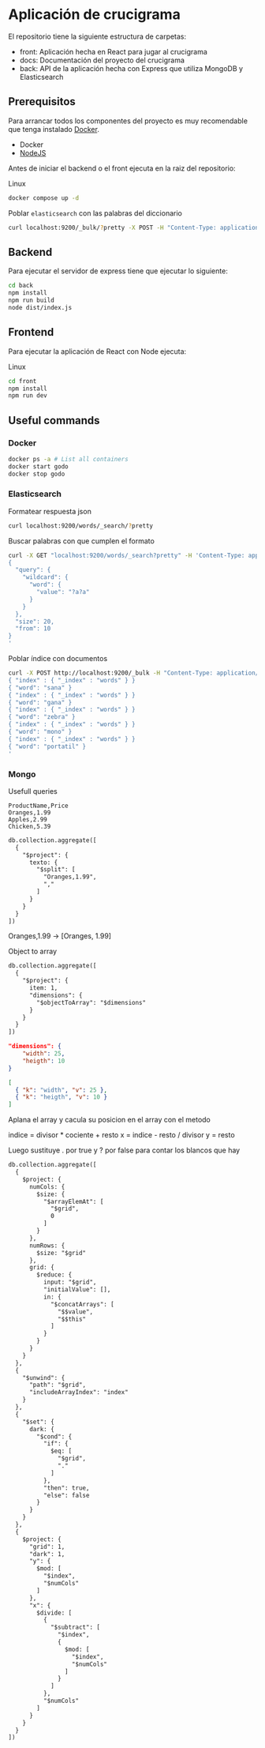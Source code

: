 # Aplicación de crucigrama

El repositorio tiene la siguiente estructura de carpetas:

- front: Aplicación hecha en React para jugar al crucigrama
- docs: Documentación del proyecto del crucigrama
- back: API de la aplicación hecha con Express que utiliza MongoDB y Elasticsearch

## Prerequisitos

Para arrancar todos los componentes del proyecto es muy recomendable que
tenga instalado [Docker](https://www.docker.com/).

- Docker
- [NodeJS](https://nodejs.org/en)

Antes de iniciar el backend o el front ejecuta en la raiz del repositorio:

Linux

```bash
docker compose up -d
```

Poblar `elasticsearch` con las palabras del diccionario

```bash
curl localhost:9200/_bulk/?pretty -X POST -H "Content-Type: application/x-ndjson" --data-binary @req
```

## Backend

Para ejecutar el servidor de express tiene que ejecutar lo siguiente:

```bash
cd back
npm install
npm run build
node dist/index.js
```

## Frontend

Para ejecutar la aplicación de React con Node ejecuta:

Linux

```bash
cd front
npm install
npm run dev
```

## Useful commands

### Docker

```bash
docker ps -a # List all containers
docker start godo
docker stop godo
```

### Elasticsearch

Formatear respuesta json

```bash
curl localhost:9200/words/_search/?pretty
```

Buscar palabras con que cumplen el formato

```bash
curl -X GET "localhost:9200/words/_search?pretty" -H 'Content-Type: application/json' -d'
{
  "query": {
    "wildcard": {
      "word": {
        "value": "?a?a"
      }
    }
  },
  "size": 20,
  "from": 10
}
'
```

Poblar índice con documentos

```bash
curl -X POST http://localhost:9200/_bulk -H "Content-Type: application/json" -d'
{ "index" : { "_index" : "words" } }
{ "word": "sana" }
{ "index" : { "_index" : "words" } }
{ "word": "gana" }
{ "index" : { "_index" : "words" } }
{ "word": "zebra" }
{ "index" : { "_index" : "words" } }
{ "word": "mono" }
{ "index" : { "_index" : "words" } }
{ "word": "portatil" }
'
```

### Mongo

Usefull queries

```csv
ProductName,Price
Oranges,1.99
Apples,2.99
Chicken,5.39
```

```txt
db.collection.aggregate([
  {
    "$project": {
      texto: {
        "$split": [
          "Oranges,1.99",
          ","
        ]
      }
    }
  }
])
```

Oranges,1.99 -> [Oranges, 1.99]

Object to array

```txt
db.collection.aggregate([
  {
    "$project": {
      item: 1,
      "dimensions": {
        "$objectToArray": "$dimensions"
      }
    }
  }
])
```

```json
"dimensions": {
    "width": 25,
    "heigth": 10
}
```

```json
[
  { "k": "width", "v": 25 },
  { "k": "heigth", "v": 10 }
]
```

Aplana el array y cacula su posicion en el array
con el metodo

indice = divisor \* cociente + resto
x = indice - resto / divisor
y = resto

Luego sustituye . por true
y ? por false para contar los blancos que hay

```txt
db.collection.aggregate([
  {
    $project: {
      numCols: {
        $size: {
          "$arrayElemAt": [
            "$grid",
            0
          ]
        }
      },
      numRows: {
        $size: "$grid"
      },
      grid: {
        $reduce: {
          input: "$grid",
          "initialValue": [],
          in: {
            "$concatArrays": [
              "$$value",
              "$$this"
            ]
          }
        }
      }
    }
  },
  {
    "$unwind": {
      "path": "$grid",
      "includeArrayIndex": "index"
    }
  },
  {
    "$set": {
      dark: {
        "$cond": {
          "if": {
            $eq: [
              "$grid",
              "."
            ]
          },
          "then": true,
          "else": false
        }
      }
    }
  },
  {
    $project: {
      "grid": 1,
      "dark": 1,
      "y": {
        $mod: [
          "$index",
          "$numCols"
        ]
      },
      "x": {
        $divide: [
          {
            "$subtract": [
              "$index",
              {
                $mod: [
                  "$index",
                  "$numCols"
                ]
              }
            ]
          },
          "$numCols"
        ]
      }
    }
  }
])
```
